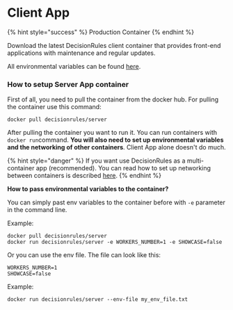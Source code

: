 # Client App

{% hint style="success" %}
Production Container
{% endhint %}

Download the latest DecisionRules client container that provides front-end applications with maintenance and regular updates.

All environmental variables can be found [here](https://hub.docker.com/r/decisionrules/client).

### How to setup Server App container

First of all, you need to pull the container from the docker hub. For pulling the container use this command:

```text
docker pull decisionrules/server
```

After pulling the container you want to run it. You can run containers with `docker run`command. **You will also need to set up environmental variables and the networking of other containers**. Client App alone doesn't do much.

{% hint style="danger" %}
If you want use DecisionRules as a multi-container app \(recommended\). You can read how to set up networking between containers is described [here](manual-networking-between-containers.md).
{% endhint %}

**How to pass environmental variables to the container?**

You can simply past env variables to the container before with `-e` parameter in the command line.

Example:

```text
docker pull decisionrules/server
docker run decisionrules/server -e WORKERS_NUMBER=1 -e SHOWCASE=false
```

Or you can use the env file. The file can look like this:

```text
WORKERS_NUMBER=1
SHOWCASE=false
```

Example:

```text
docker run decisionrules/server --env-file my_env_file.txt
```

